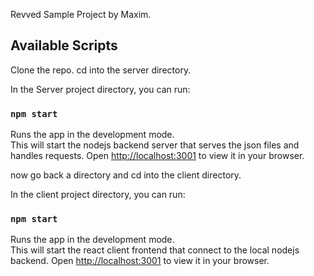 Revved Sample Project by Maxim.

## Available Scripts

Clone the repo.
cd into the server directory.

In the Server project directory, you can run:

### `npm start`

Runs the app in the development mode.\
This will start the nodejs backend server that serves the json files and handles requests.
Open [http://localhost:3001](http://localhost:3001) to view it in your browser.

now go back a directory and cd into the client directory.

In the client project directory, you can run:

### `npm start`

Runs the app in the development mode.\
This will start the react client frontend that connect to the local nodejs backend.
Open [http://localhost:3001](http://localhost:3000) to view it in your browser.







